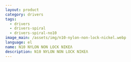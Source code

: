 ```yaml
---
layout: product
category: drivers
tags:
  - drivers
  - drivers-spiral
  - drivers-spiral-no10
image_main: /assets/img/n10-nylon-non-lock-nickel.webp
language: el
name: N10 NYLON NON LOCK ΝΙΚΕΛ
description: N10 NYLON NON LOCK ΝΙΚΕΛ
---
```

